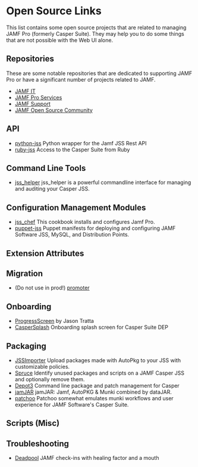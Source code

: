 # Open Source Links

This list contains some open source projects that are related to managing JAMF Pro (formerly Casper Suite).
They may help you to do some things that are not possible with the Web UI alone.

## Repositories

These are some notable repositories that are dedicated to supporting JAMF Pro or have a significant number of projects
related to JAMF.

- [JAMF IT](https://github.com/jamfit)
- [JAMF Pro Services](https://github.com/jamfprofessionalservices)
- [JAMF Support](https://github.com/JAMFSupport)
- [JAMF Open Source Community](https://github.com/jamf)

## API

- [python-jss](https://github.com/sheagcraig/python-jss) Python wrapper for the Jamf JSS Rest API
- [ruby-jss](https://github.com/PixarAnimationStudios/ruby-jss) Access to the Casper Suite from Ruby

## Command Line Tools

- [jss_helper](https://github.com/sheagcraig/jss_helper) jss_helper is a powerful commandline interface for managing 
  and auditing your Casper JSS.
  
## Configuration Management Modules

- [jss_chef](https://github.com/kitzy/jss_chef) This cookbook installs and configures Jamf Pro.
- [puppet-jss](https://github.com/tscopp/puppet-jss) Puppet manifests for deploying and configuring JAMF Software JSS, 
  MySQL, and Distribution Points.
  
## Extension Attributes

## Migration

- (Do not use in prod!) [promoter](https://github.com/brysontyrrell/promoter)

## Onboarding

- [ProgressScreen](https://github.com/jason-tratta/ProgressScreen) by Jason Tratta
- [CasperSplash](https://github.com/ftiff/CasperSplash) Onboarding splash screen for Casper Suite DEP

## Packaging

- [JSSImporter](https://github.com/sheagcraig/JSSImporter) Upload packages made with AutoPkg to your JSS with 
  customizable policies.
- [Spruce](https://github.com/sheagcraig/Spruce) Identify unused packages and scripts on a JAMF Casper JSS and 
  optionally remove them.
- [Depot3](https://github.com/PixarAnimationStudios/depot3) Command line package and patch management for Casper
- [jamJAR](https://github.com/dataJAR/jamJAR) jamJAR: Jamf, AutoPKG & Munki combined by dataJAR.
- [patchoo](https://github.com/patchoo/patchoo) Patchoo somewhat emulates munki workflows and user experience for 
  JAMF Software's Casper Suite.

## Scripts (Misc)

## Troubleshooting

- [Deadpool](https://github.com/tulgeywood/Deadpool) JAMF check-ins with healing factor and a mouth
